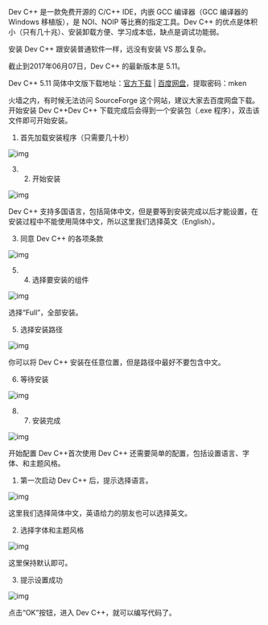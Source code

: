 Dev C++ 是一款免费开源的 C/C++ IDE，内嵌 GCC 编译器（GCC 编译器的 Windows 移植版），是 NOI、NOIP 等比赛的指定工具。Dev C++ 的优点是体积小（只有几十兆）、安装卸载方便、学习成本低，缺点是调试功能弱。

安装 Dev C++ 跟安装普通软件一样，远没有安装 VS 那么复杂。

截止到2017年06月07日，Dev C++ 的最新版本是 5.11。

Dev C++ 5.11 简体中文版下载地址：[官方下载](https://sourceforge.net/projects/orwelldevcpp/)    |    [百度网盘](https://pan.baidu.com/s/1mhHDjO8)，提取密码：mken

火墙之内，有时候无法访问 SourceForge 这个网站，建议大家去百度网盘下载。开始安装 Dev C++Dev C++ 下载完成后会得到一个安装包（.exe 程序），双击该文件即可开始安装。

1) 首先加载安装程序（只需要几十秒）

![img](images/1.27.png)

3) 2) 开始安装

![img](images/1.28.png)

Dev C++ 支持多国语言，包括简体中文，但是要等到安装完成以后才能设置，在安装过程中不能使用简体中文，所以这里我们选择英文（English）。

3) 同意 Dev C++ 的各项条款

![img](images/1.29.png)

5) 4) 选择要安装的组件

![img](images/1.30.png)

选择“Full”，全部安装。

5) 选择安装路径

![img](images/1.31.png)

你可以将 Dev C++ 安装在任意位置，但是路径中最好不要包含中文。

6) 等待安装

![img](images/1.32.png)

8) 7) 安装完成

![img](images/1.33.png)

开始配置 Dev C++首次使用 Dev C++ 还需要简单的配置，包括设置语言、字体、和主题风格。

1) 第一次启动 Dev C++ 后，提示选择语言。

![img](images/1.34.png)

这里我们选择简体中文，英语给力的朋友也可以选择英文。

2) 选择字体和主题风格

![img](images/1.35.png)

这里保持默认即可。

3) 提示设置成功

![img](images/1.36.png)

点击“OK”按钮，进入 Dev C++，就可以编写代码了。